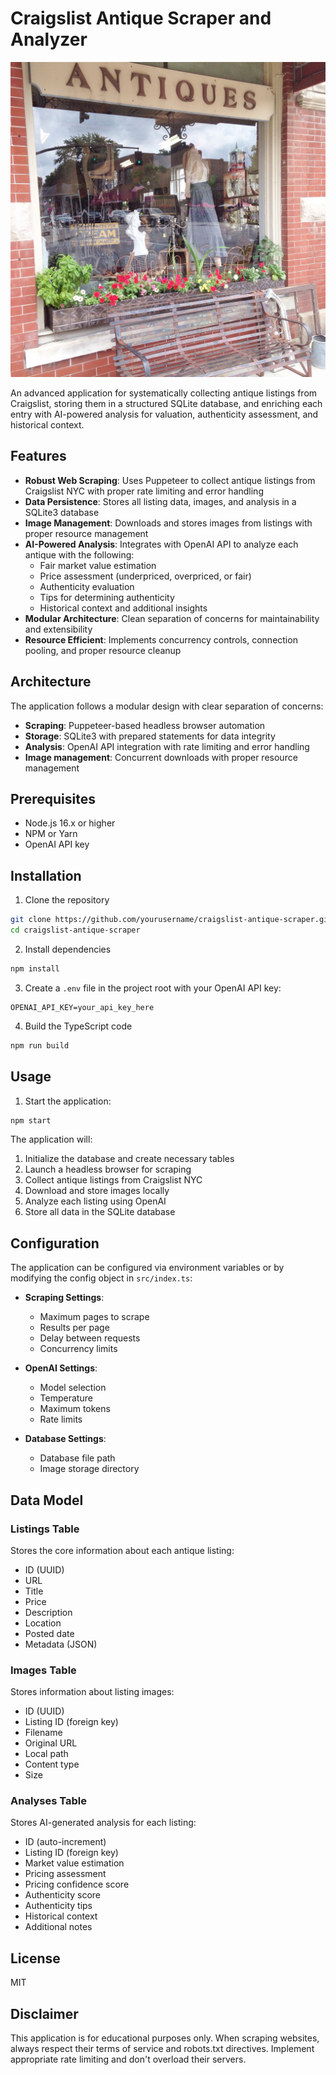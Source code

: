 # Craigslist Antique Scraper and Analyzer
![Screenshot](antique.jpg?raw=true "RoadShow")

An advanced application for systematically collecting antique listings from Craigslist, storing them in a structured SQLite database, and enriching each entry with AI-powered analysis for valuation, authenticity assessment, and historical context.

## Features

- **Robust Web Scraping**: Uses Puppeteer to collect antique listings from Craigslist NYC with proper rate limiting and error handling
- **Data Persistence**: Stores all listing data, images, and analysis in a SQLite3 database
- **Image Management**: Downloads and stores images from listings with proper resource management
- **AI-Powered Analysis**: Integrates with OpenAI API to analyze each antique with the following:
  - Fair market value estimation
  - Price assessment (underpriced, overpriced, or fair)
  - Authenticity evaluation
  - Tips for determining authenticity
  - Historical context and additional insights
- **Modular Architecture**: Clean separation of concerns for maintainability and extensibility
- **Resource Efficient**: Implements concurrency controls, connection pooling, and proper resource cleanup

## Architecture

The application follows a modular design with clear separation of concerns:

- **Scraping**: Puppeteer-based headless browser automation
- **Storage**: SQLite3 with prepared statements for data integrity
- **Analysis**: OpenAI API integration with rate limiting and error handling
- **Image management**: Concurrent downloads with proper resource management

## Prerequisites

- Node.js 16.x or higher
- NPM or Yarn
- OpenAI API key

## Installation

1. Clone the repository
```bash
git clone https://github.com/yourusername/craigslist-antique-scraper.git
cd craigslist-antique-scraper
```

2. Install dependencies
```bash
npm install
```

3. Create a `.env` file in the project root with your OpenAI API key:
```
OPENAI_API_KEY=your_api_key_here
```

4. Build the TypeScript code
```bash
npm run build
```

## Usage

1. Start the application:
```bash
npm start
```

The application will:
1. Initialize the database and create necessary tables
2. Launch a headless browser for scraping
3. Collect antique listings from Craigslist NYC
4. Download and store images locally
5. Analyze each listing using OpenAI
6. Store all data in the SQLite database

## Configuration

The application can be configured via environment variables or by modifying the config object in `src/index.ts`:

- **Scraping Settings**:
  - Maximum pages to scrape
  - Results per page
  - Delay between requests
  - Concurrency limits

- **OpenAI Settings**:
  - Model selection
  - Temperature
  - Maximum tokens
  - Rate limits

- **Database Settings**:
  - Database file path
  - Image storage directory

## Data Model

### Listings Table
Stores the core information about each antique listing:
- ID (UUID)
- URL
- Title
- Price
- Description
- Location
- Posted date
- Metadata (JSON)

### Images Table
Stores information about listing images:
- ID (UUID)
- Listing ID (foreign key)
- Filename
- Original URL
- Local path
- Content type
- Size

### Analyses Table
Stores AI-generated analysis for each listing:
- ID (auto-increment)
- Listing ID (foreign key)
- Market value estimation
- Pricing assessment
- Pricing confidence score
- Authenticity score
- Authenticity tips
- Historical context
- Additional notes

## License

MIT

## Disclaimer

This application is for educational purposes only. When scraping websites, always respect their terms of service and robots.txt directives. Implement appropriate rate limiting and don't overload their servers.

